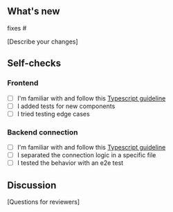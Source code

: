 ## What's new

fixes #

[Describe your changes]

## Self-checks

### Frontend

- [ ] I'm familiar with and follow this [ Typescript guideline](https://basarat.gitbook.io/typescript/styleguide)
- [ ] I added tests for new components
- [ ] I tried testing edge cases

### Backend connection

- [ ] I'm familiar with and follow this [ Typescript guideline](https://basarat.gitbook.io/typescript/styleguide)
- [ ] I separated the connection logic in a specific file
- [ ] I tested the behavior with an e2e test

## Discussion

[Questions for reviewers]